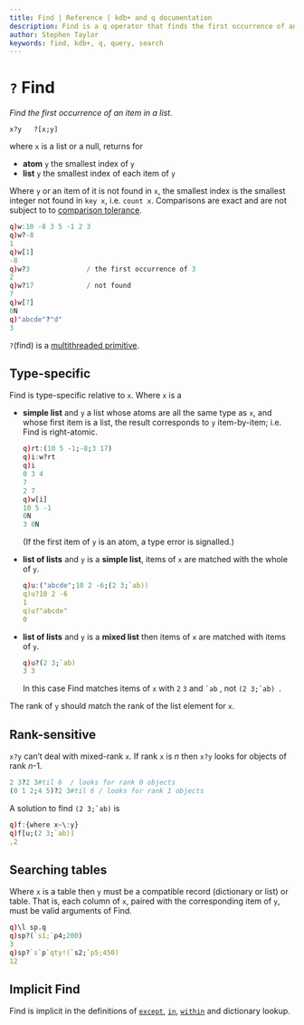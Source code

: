 ```yaml
---
title: Find | Reference | kdb+ and q documentation
description: Find is a q operator that finds the first occurrence of an item in a list.
author: Stephen Taylor
keywords: find, kdb+, q, query, search
---
```

# `?` Find

_Find the first occurrence of an item in a list._


```syntax
x?y   ?[x;y]
```

where `x` is a list or a null, returns for

-   **atom** `y` the smallest index of `y`
-   **list** `y` the smallest index of each item of `y`

Where `y` or an item of it is not found in `x`, the smallest index is the smallest integer not found in `key x`, i.e. `count x`. Comparisons are exact and are not subject to to [comparison tolerance](../basics/precision.md).

```q
q)w:10 -8 3 5 -1 2 3
q)w?-8
1
q)w[1]
-8
q)w?3              / the first occurrence of 3
2
q)w?17             / not found
7
q)w[7]
0N
q)"abcde"?"d"
3
```

`?`(find) is a [multithreaded primitive](../kb/mt-primitives.md).


## Type-specific

Find is type-specific relative to `x`. Where `x` is a

-   **simple list** and `y` a list whose atoms are all the same type as `x`, and whose first item is a list, the result corresponds to `y` item-by-item; i.e. Find is right-atomic.

    ```q
    q)rt:(10 5 -1;-8;3 17)
    q)i:w?rt
    q)i
    0 3 4
    7
    2 7
    q)w[i]
    10 5 -1
    0N
    3 0N
    ```

    (If the first item of `y` is an atom, a type error is signalled.)

-   **list of lists** and `y` is a **simple list**, items of `x` are matched with the whole of `y`.

    ```q
    q)u:("abcde";10 2 -6;(2 3;`ab))
    q)u?10 2 -6
    1
    q)u?"abcde"
    0
    ```

-   **list of lists** and `y` is a **mixed list** then items of `x` are matched with items of `y`.

    ```q
    q)u?(2 3;`ab)
    3 3
    ```

    In this case Find matches items of `x` with `2` `3` and `` `ab `` , not ``(2 3;`ab) ``.


The rank of `y` should match the rank of the list element for `x`.


## Rank-sensitive

`x?y` can’t deal with mixed-rank `x`. If rank `x` is _n_ then `x?y` looks for objects of rank _n_-1.

```q
2 3?2 3#til 6  / looks for rank 0 objects
(0 1 2;4 5)?2 3#til 6 / looks for rank 1 objects
```

A solution to find ``(2 3;`ab)`` is

```q
q)f:{where x~\:y}
q)f[u;(2 3;`ab)]
,2
```


## Searching tables

Where `x` is a table then `y` must be a compatible record (dictionary or list) or table. That is, each column of `x`, paired with the corresponding item of `y`, must be valid arguments of Find.
```q
q)\l sp.q
q)sp?(`s1;`p4;200)
3
q)sp?`s`p`qty!(`s2;`p5;450)
12
```


## Implicit Find

Find is implicit in the definitions of [`except`](except.md), [`in`](in.md), [`within`](within.md) and dictionary lookup.



